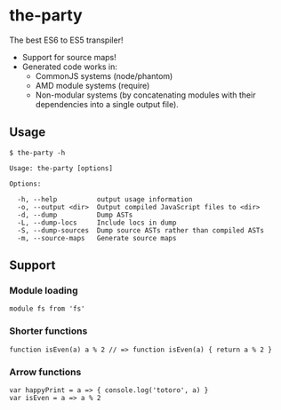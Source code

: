 # the-party

The best ES6 to ES5 transpiler!
  * Support for source maps!
  * Generated code works in:
    * CommonJS systems (node/phantom)
    * AMD module systems (require)
    * Non-modular systems (by concatenating modules with their dependencies into a single output file).

## Usage

    $ the-party -h

    Usage: the-party [options]

    Options:

      -h, --help          output usage information
      -o, --output <dir>  Output compiled JavaScript files to <dir>
      -d, --dump          Dump ASTs
      -L, --dump-locs     Include locs in dump
      -S, --dump-sources  Dump source ASTs rather than compiled ASTs
      -m, --source-maps   Generate source maps

## Support

### Module loading
    module fs from 'fs'

### Shorter functions
    function isEven(a) a % 2 // => function isEven(a) { return a % 2 }

### Arrow functions
    var happyPrint = a => { console.log('totoro', a) }
    var isEven = a => a % 2
